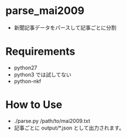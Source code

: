 # parse_mai2009

* 新聞記事データをパースして記事ごとに分割


# Requirements

* python27
 * python3 では試してない
* python-nkf


# How to Use

* ./parse.py /path/to/mai2009.txt
 * 記事ごとに output/*.json として出力されます。
